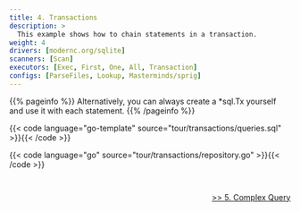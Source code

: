 ```yaml
---
title: 4. Transactions
description: >
  This example shows how to chain statements in a transaction.
weight: 4
drivers: [modernc.org/sqlite]
scanners: [Scan]
executors: [Exec, First, One, All, Transaction]
configs: [ParseFiles, Lookup, Masterminds/sprig]
---
```


{{% pageinfo %}}
Alternatively, you can always create a *sql.Tx yourself and use it with each statement.
{{% /pageinfo %}}

{{< code language="go-template" source="tour/transactions/queries.sql" >}}{{< /code >}}  

{{< code language="go" source="tour/transactions/repository.go" >}}{{< /code >}}

<div style="padding-top: 2em; text-align: right"><a href="/sqlt-docs/tour/5_complex_query/">>> 5. Complex Query</a></div>